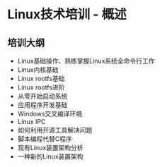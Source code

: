 # Linux技术培训 - 概述

## 培训大纲

* Linux基础操作、熟练掌握Linux系统全命令行工作
* Linux内核基础
* Linux rootfs基础
* Linux rootfs进阶
* 从零开始启动系统
* 应用程序开发基础
* Windows交叉编译环境
* Linux IPC
* 如何利用开源工具解决问题
* 脚本编程代替C程序
* 现有Linux装置架构分析
* 一种新的Linux装置架构
